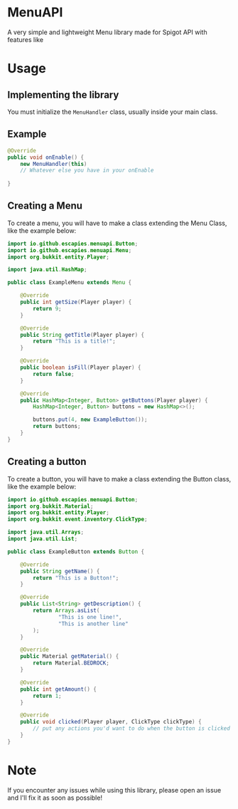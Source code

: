# MenuAPI
A very simple and lightweight Menu library made for Spigot API with features like 

# Usage
## Implementing the library
You must initialize the ``MenuHandler`` class, usually inside your main class.

## Example

```java
@Override
public void onEnable() {
    new MenuHandler(this)
    // Whatever else you have in your onEnable
    
}
```

## Creating a Menu
To create a menu, you will have to make a class extending the Menu Class, like the example below:

```java
import io.github.escapies.menuapi.Button;
import io.github.escapies.menuapi.Menu;
import org.bukkit.entity.Player;

import java.util.HashMap;

public class ExampleMenu extends Menu {

    @Override
    public int getSize(Player player) {
        return 9;
    }

    @Override
    public String getTitle(Player player) {
        return "This is a title!";
    }

    @Override
    public boolean isFill(Player player) {
        return false;
    }

    @Override
    public HashMap<Integer, Button> getButtons(Player player) {
        HashMap<Integer, Button> buttons = new HashMap<>();

        buttons.put(4, new ExampleButton());
        return buttons;
    }
}
```

## Creating a button
To create a button, you will have to make a class extending the Button class, like the example below:

```java
import io.github.escapies.menuapi.Button;
import org.bukkit.Material;
import org.bukkit.entity.Player;
import org.bukkit.event.inventory.ClickType;

import java.util.Arrays;
import java.util.List;

public class ExampleButton extends Button {

    @Override
    public String getName() {
        return "This is a Button!";
    }

    @Override
    public List<String> getDescription() {
        return Arrays.asList(
                "This is one line!",
                "This is another line"
        );
    }

    @Override
    public Material getMaterial() {
        return Material.BEDROCK;
    }

    @Override
    public int getAmount() {
        return 1;
    }

    @Override
    public void clicked(Player player, ClickType clickType) {
        // put any actions you'd want to do when the button is clicked here
    }
}
```

# Note
If you encounter any issues while using this library, please open an issue and I'll fix it as soon as possible!
